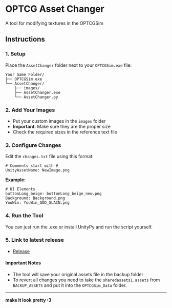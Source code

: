 # OPTCG Asset Changer

A tool for modifying textures in the OPTCGSim
## Instructions

### 1. Setup
Place the `AssetChanger` folder next to your `OPTCGSim.exe` file:
```
Your Game Folder/
├── OPTCGSim.exe
└── AssetChanger/
    ├── images/
    ├── AssetChanger.exe
    └── AssetChanger.py
```

### 2. Add Your Images
- Put your custom images in the `images` folder
- **Important**: Make sure they are the proper size
- Check the required sizes in the reference text file

### 3. Configure Changes
Edit the `changes.txt` file using this format:
```
# Comments start with #
UnityAssetName: NewImage.png
```

**Example:**
```
# UI Elements
buttonLong_beige: buttonLong_beige_new.png
Background: Background.png
YouWin: YouWin_GOD_SLAIN.png
```

### 4. Run the Tool
You can just run the .exe or install UnityPy and run the script yourself.

### 5. Link to latest release
- [Release](https://github.com/maksmaksmaksmaksmaks/OPTCG-Asset-Changer/releases)


#### Important Notes

- The tool will save your original assets file in the backup folder
- To revert all changes you need to take the ```sharedassets1.assets``` from ```BACKUP_ASSETS``` and put it into the ```OPTCGSim_Data``` folder.


---

**make it look pretty :3**  
